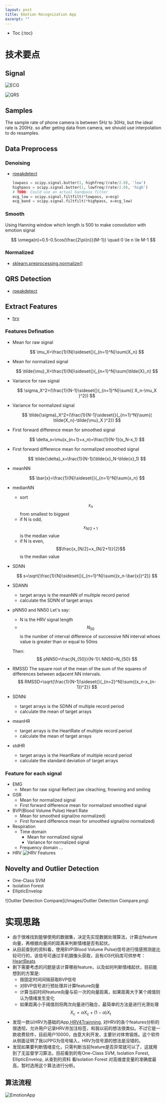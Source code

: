 ```yaml
---
layout: post
title: Emotion Recognization App
excerpt: ""
---
```


* Toc
{:toc}

# 技术要点

## Signal

![ECG](/images/ECG.png)

![QRS](/images/QRS.png)

## Samples
The sample rate of phone camera is between 5Hz to 30Hz, but the ideal rate is 200Hz. so after geting data from camera, we should use interpolation to do resamples. 

## Data Preprocess

### Denoising
  + [rpeakdetect](https://github.com/tru-hy/rpeakdetect/blob/master/rpeakdetect.py)

    ```python
    lowpass = scipy.signal.butter(1, highfreq/(rate/2.0), 'low')
    highpass = scipy.signal.butter(1, lowfreq/(rate/2.0), 'high')
    # TODO: Could use an actual bandpass filter
    ecg_low = scipy.signal.filtfilt(*lowpass, x=ecg)
    ecg_band = scipy.signal.filtfilt(*highpass, x=ecg_low)
    ```

### Smooth
Using Hanning window which length is 500 to make  convolution with emotion signal

$$
\omega(n)=0.5-0.5cos(\frac{2\pi{n}}{M-1}) \quad 0 \le n \le  M-1
$$

### Normalized
  + [sklearn.preprocessing.normalize()](http://scikit-learn.org/stable/modules/generated/sklearn.preprocessing.normalize.html)

## QRS Detection
  + [rpeakdetect](https://github.com/tru-hy/rpeakdetect/blob/master/rpeakdetect.py)

## Extract Features
  + [hrv](https://github.com/rhenanbartels/hrv)

### Features Defination
  + Mean for raw signal

    $$
    \mu_X=\frac{1}{N}\sideset{}{_{n=1}^N}\sum{X_n}
    $$

  + Mean for normalized signal 

    $$
    \tilde{\mu}_X=\frac{1}{N}\sideset{}{_{n=1}^N}\sum{\tilde{X}_n}
    $$

  + Variance for raw signal

    $$
    \sigma_X^2=(\frac{1}{N-1}\sideset{}{_{n=1}^N}\sum{( X_n-\mu_X )^2})
    $$

  + Variance for normalized signal

    $$
    \tilde{\sigma}_X^2=(\frac{1}{N-1}\sideset{}{_{n=1}^N}\sum{( \tilde{X_n}-\tilde{\mu}_X )^2})
    $$

  + First forward difference mean for smoothed signal

    $$
    \delta_x=\mu(x_{n+1}+x_n)=\frac{1}{N-1}(x_N-x_1)
    $$

  + First forward difference mean for normalized smoothed signal

    $$
    \tilde{\delta}_x=\frac{1}{N-1}(\tilde{x}_N-\tilde{x}_1)
    $$

  + meanNN

    $$
    \bar{x}=\frac{1}{N}\sideset{}{_{n=1}^N}\sum{x_n}
    $$

  + medianNN
    + sort $$x_n$$ from smallest to biggest
    + if N is odd, $$x_{N/2+1}$$ is the median value
    + if N is even, $$\frac{x_{N/2}+x_{N/2+1}}{2}$$ is the median value

  + SDNN

    $$
    s=\sqrt{\frac{1}{N}\sideset{}{_{n=1}^N}\sum{(x_n-\bar{x})^2}}
    $$

  + SDANN
    + target arrays is the meanNN of  multiple record period
    + calculate the SDNN of target arrays 

  + pNN50 and NN50
    Let's say:
    + N is the HRV signal length
    + $$N_{50}$$ is the number of interval difference of successive NN interval whoes value is greater than or equal to 50ms 

    Then:
    $$
    pNN50=\frac{N_{50}}{N-1}\
    NN50=N_{50}
    $$

  + RMSSD
    The square root of the mean of the sum of the squares of differences between adjacent NN
    intervals.
    $$
    RMSSD=\sqrt{\frac{1}{N-1}\sideset{}{_{n=2}^N}\sum{(x_n-x_{n-1})^2}}
    $$

  + SDNNi
    + target arrays is the SDNN of  multiple record period
    + calculate the mean of target arrays 

  + meanHR
    + target arrays is the HeartRate of  multiple record period
    + calculate the mean of target arrays 

  + stdHR
    + target arrays is the HeartRate of  multiple record period
    + calculate the standard deviation of target arrays 

### Feature for each signal
  + EMG
    + Mean for raw signal
      Reflect jaw cleaching, frowning and smiling
  + GSR
    + Mean for normalized signal
    + First forward difference mean for normalized smoothed signal
  + BVP(Blood Volume Pulse) Heart Rate
    + Mean for smoothed signal(no normalized) 
    + First forward difference mean for smoothed signal(no normalized)  
  + Respiration
    + Time domain
      + Mean for normalized signal
      + Variance for normalized signal
    + Frequency domain
      ...
  + HRV
    ![HRV Features](/images/features.jpeg)

## Novelty and Outlier Detection
+ One-Class SVM
+ Isolation Forest
+ EllipticEnvelop

![Outlier Detection Compare](/images/Outlier Detection Compare.png)

# 实现思路
+ 由于很难找到能够使用的数据集，决定先实现数据处理算法，计算出feature向量，再根据向量间的距离来判断情绪是否有起伏。
+ 从目前查到的资料看，使用BVP(Blood Volume Pulse)信号进行情感预测是比较可行的，该信号可通过手机摄像头获取，且有iOS代码库可供参考：[HeartBeats](https://github.com/chroman/HeartBeats)
+ 剩下需要考虑的问题是该计算哪些feature，以及如何判断情绪起伏，目前能想到的方案是:
  + 按固定时间间隔获取BVP信号
  + 对BVP信号进行预处理并计算feature向量
  + 计算当前时间feature向量与前一次的向量距离，如果距离大于某个阈值则认为情绪发生变化
  + 如果距离小于阈值则将两次向量进行融合，最简单的方法是进行光滑处理
    $$
    X_c=\alpha X_c + (1-\alpha) X_t
    $$
+ 发现一款以HRV为基础的App,[HRV4Trainning](http://www.hrv4training.com/), 对HRV的各个features分析的很透彻，允许用户记录HRV并加注标签，和我以前的想法很类似。不过它是一款收费软件，目前用户10000，由意大利开发，主要针对体育锻炼。这个软件从侧面证明了我以PPG为信号输入，HRV为信号源的想法是没错的。
+ 发现如果要判断情绪变化，只需判断当前feature是否异常就可以了，这就用到了无监督学习算法，目前看到的有One-Class SVM, Isolation Forest, EllipticEnvelop, 从查到的资料
  看Isolation Forest 对高维度变量的准确度最高，暂时选用这个算法进行分析。

## 算法流程
![EmotionApp](/images/EmotionApp.jpg)
